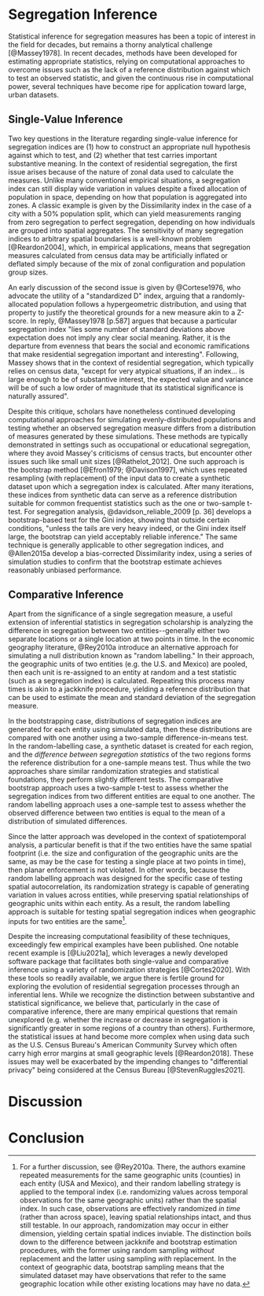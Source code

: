 # Segregation Inference

Statistical inference for segregation measures has been a topic of interest in the field for
decades, but remains a thorny analytical challenge [@Massey1978]. In recent decades,
methods have been developed for estimating appropriate statistics, relying on computational
approaches to overcome issues such as the lack of a reference distribution against which to test an
observed statistic, and given the continuous rise in computational power, several techniques have
become ripe for application toward large, urban datasets. 

## Single-Value Inference

Two key questions in the literature regarding single-value inference for segregation indices are (1)
how to construct an appropriate null hypothesis against which to test, and (2) whether that test
carries important substantive meaning. In the context of residential segregation, the first issue
arises because of the nature of zonal data used to calculate the measures. Unlike many conventional
empirical situations, a segregation index can still display wide variation in values despite a fixed
allocation of population in space, depending on how that population is aggregated into zones. A
classic example is given by the Dissimilarity index in the case of a city with a 50% population
split, which can yield measurements ranging from zero segregation to perfect segregation, depending
on how individuals are grouped into spatial aggregates. The sensitivity of many segregation indices
to arbitrary spatial boundaries is a well-known problem [@Reardon2004], which, in empirical
applications, means that segregation measures calculated from census data may be artificially
inflated or deflated simply because of the mix of zonal configuration and population group sizes.

An early discussion of the second issue is given by @Cortese1976, who advocate the utility of a
"standardized D" index, arguing that a randomly-allocated population follows a hypergeometric
distribution, and using that property to justify the theoretical grounds for a new measure akin to a
Z-score. In reply, @Massey1978 [p.587] argues that because a particular segregation index "lies some
number of standard deviations above expectation does not imply any clear social meaning. Rather, it
is the departure from evenness that bears the social and economic ramifications that make
residential segregation important and interesting". Following, Massey shows that in the context of
residential segregation, which typically relies on census data, "except for very atypical
situations, if an index... is large enough to be of substantive interest, the expected value and
variance will be of such a low order of magnitude that its statistical significance is naturally
assured".

Despite this critique, scholars have nonetheless continued developing computational approaches for
simulating evenly-distributed populations and testing whether an observed segregation measure
differs from a distribution of measures generated by these simulations. These methods are typically
demonstrated in settings such as occupational or educational segregation, where they avoid Massey's
criticisms of census tracts, but encounter other issues such like small unit sizes
[@Rathelot_2012]. One such approach is the bootstrap method [@Efron1979; @Davison1997], which uses
repeated resampling (with replacement) of the input data to create a synthetic dataset upon which a
segregation index is calculated. After many iterations, these indices from synthetic data can serve
as a reference distribution suitable for common frequentist statistics such as the one or two-sample
t-test. For segregation analysis, @davidson_reliable_2009 [p. 36] develops a bootstrap-based test
for the Gini index, showing that outside certain conditions, "unless the tails are very heavy
indeed, or the Gini index itself large, the bootstrap can yield acceptably reliable inference." The
same technique is generally applicable to other segregation indices, and @Allen2015a develop a
bias-corrected Dissimilarity index, using a series of simulation studies to confirm that the
bootstrap estimate achieves reasonably unbiased performance.

## Comparative Inference

Apart from the significance of a single segregation measure, a useful extension of inferential
statistics in segregation scholarship is analyzing the difference in segregation between two
entities--generally either two separate locations or a single location at two points in time. In the
economic geography literature, @Rey2010a introduce an alternative approach for simulating a null
distribution known as "random labelling." In their approach, the geographic units of two entities
(e.g. the U.S. and Mexico) are pooled, then each unit is re-assigned to an entity at random and a
test statistic (such as a segregation index) is calculated. Repeating this process many times is
akin to a jackknife procedure, yielding a reference distribution that can be used to estimate the
mean and standard deviation of the segregation measure.

In the bootstrapping case, distributions of segregation indices are generated for each entity using
simulated data, then these distributions are compared with one another using a two-sample
difference-in-means test. In the random-labelling case, a synthetic dataset is created for each
region, and the *difference between segregation statistics* of the two regions forms the reference
distribution for a one-sample means test. Thus while the two approaches share similar randomization
strategies and statistical foundations, they perform slightly different tests. The
comparative bootstrap approach uses a two-sample t-test to assess whether the segregation indices
from two different entities are equal to one another. The random labelling approach uses a
one-sample test to assess whether the observed difference between two entities is equal to the mean
of a distribution of simulated differences.

Since the latter approach was developed in the context of spatiotemporal analysis, a particular
benefit is that if the two entities have the same spatial footprint (i.e. the size and configuration
of the geographic units are the same, as may be the case for testing a single place at two points in
time), then planar enforcement is not violated. In other words, because the random labelling
approach was designed for the specific case of testing spatial autocorrelation, its randomization
strategy is capable of generating variation in values across entities, while preserving spatial
relationships of geographic units within each entity. As a result, the random labelling approach is
suitable for testing spatial segregation indices when geographic inputs for two entities are the
same[^1].

Despite the increasing computational feasibility of these techniques, exceedingly few empirical
examples have been published. One notable recent example is [@Liu2021a], which leverages a newly
developed software package that facilitates both single-value and comparative inference using a
variety of randomization strategies [@Cortes2020]. With these tools so readily available, we argue
there is fertile ground for exploring the evolution of residential segregation processes through an
inferential lens. While we recognize the distinction between substantive and statistical
significance, we believe that, particularly in the case of comparative inference, there are many
empirical questions that remain unexplored (e.g. whether the increase or decrease in segregation is
significantly greater in some regions of a country than others). Furthermore, the statistical issues
at hand become more complex when using data such as the U.S. Census Bureau's American Community
Survey which often carry high error margins at small geographic levels [@Reardon2018]. These issues
may well be exacerbated by the impending changes to "differential privacy" being considered at the
Census Bureau [@StevenRuggles2021].


# Discussion


# Conclusion


[^1]: For a further discussion, see @Rey2010a. There, the authors examine repeated measurements for the same geographic units (counties) in each entity (USA and Mexico), and their random labelling strategy is applied to the temporal index (i.e. randomizing values across temporal observations for the same geographic units) rather than the spatial index. In such case, observations are effectively randomized *in time* (rather than across space), leaving spatial relationships intact, and thus still testable. In our approach, randomization may occur in either dimension, yielding certain spatial indices inviable. The distinction boils down to the difference between jackknife and bootstrap estimation procedures, with the former using random sampling *without* replacement and the latter using sampling *with* replacement. In the context of geographic data, bootstrap sampling means that the simulated dataset may have observations that refer to the same geographic location while other existing locations may have no data. 